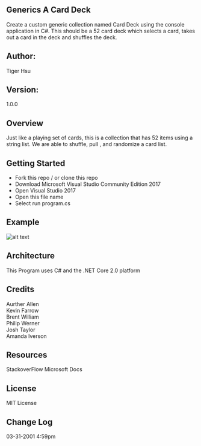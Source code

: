 ## Generics A Card Deck
Create a custom generic collection named Card Deck using the console application in C#. This should 
be a 52 card deck which selects a card, takes out a card in the deck and shuffles the deck.

## Author:
Tiger Hsu

## Version:
1.0.0 

## Overview
Just like a playing set of cards, this is a collection that has 52 items using a string list.
We are able to shuffle, pull , and randomize a card list. 


## Getting Started
- Fork this repo / or clone this repo
- Download Microsoft Visual Studio Community Edition 2017
- Open Visual Studio 2017
- Open this file name 
- Select run program.cs

## Example

![alt text](http://url/to/img.png)

<!-- Show them what looks like and how how to use the application.  -->

## Architecture
This  Program uses C# and the .NET Core 2.0 platform

## Credits
Aurther Allen <br>
Kevin Farrow <br>
Brent William <br>
Philip Werner <br>
Josh Taylor <br>
Amanda Iverson <br>

## Resources
StackoverFlow
Microsoft Docs

## License
MIT License

## Change Log

03-31-2001 4:59pm
